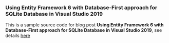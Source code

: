 ### Using Entity Framework 6 with Database-First approach for SQLite Database in Visual Studio 2019
This is a sample source code for blog post __Using Entity Framework 6 with Database-First approach for SQLite Database in Visual Studio 2019__, see details [here](https://nghianguyen09.github.io/2021/06/10/using-entity-framework-6-with-database-first-approach-for-sqlite-database-in-visual-studio-2019.html)